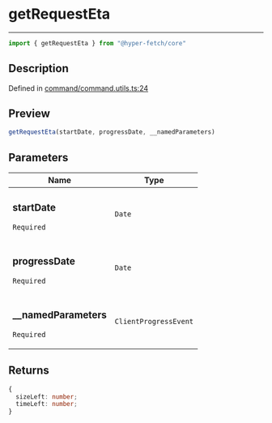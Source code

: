

# getRequestEta

<div class="api-docs__separator" data-reactroot="">

---

</div><div class="api-docs__import" data-reactroot="">

```ts
import { getRequestEta } from "@hyper-fetch/core"
```

</div><div class="api-docs__section">

## Description

</div><div class="api-docs__description"><span class="api-docs__do-not-parse">



</span></div><p class="api-docs__definition">

Defined in [command/command.utils.ts:24](https://github.com/BetterTyped/hyper-fetch/blob/c746dc1f/packages/core/src/command/command.utils.ts#L24)

</p><div class="api-docs__section">

## Preview

</div><div class="api-docs__preview fn">

```ts
getRequestEta(startDate, progressDate, __namedParameters)
```

</div><div class="api-docs__section">

## Parameters

</div><div class="api-docs__parameters"><table><thead><tr><th>Name</th><th>Type</th></tr></thead><tbody><tr param-data="startDate"><td class="api-docs__param-name required">

### startDate 

`Required`

</td><td class="api-docs__param-type">

`Date`

</td></tr><tr param-data="progressDate"><td class="api-docs__param-name required">

### progressDate 

`Required`

</td><td class="api-docs__param-type">

`Date`

</td></tr><tr param-data="__namedParameters"><td class="api-docs__param-name required">

### \_\_namedParameters 

`Required`

</td><td class="api-docs__param-type">

`ClientProgressEvent`

</td></tr></tbody></table></div><div class="api-docs__section">

## Returns

</div><div class="api-docs__returns">

```ts
{
  sizeLeft: number;
  timeLeft: number;
}
```

</div>